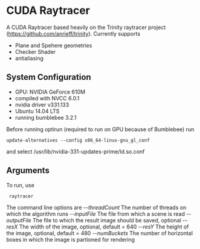 # CUDA Raytracer

A CUDA Raytracer based heavily on the Trinity raytracer project (https://github.com/anrieff/trinity).
Currently supports
- Plane and Spehere geometries
- Checker Shader
- antialiasing

## System Configuration
- GPU: NVIDIA GeForce 610M
- compiled with NVCC 6.0.1
- nvidia driver v331.133
- Ubuntu 14.04 LTS
- running bumblebee 3.2.1

Вefore running optirun (required to run on GPU because of Bumblebee) run
```
update-alternatives --config x86_64-linux-gnu_gl_conf
```
and select /usr/lib/nvidia-331-updates-prime/ld.so.conf

## Arguments
To run, use
```
 raytracer
```
The command line options are
  *--threadCount*  The number of threads on which the algorithm runs
  *--inputFile*    The file from which a scene is read
  *--outputFile*   The file to which the result image should be saved, optional
  *--resX*         The width of the image, optional, default = 640
  *--resY*         The height of the image, optional, default = 480
  *--numBuckets*   The number of horizontal boxes in which the image is partioned for rendering

